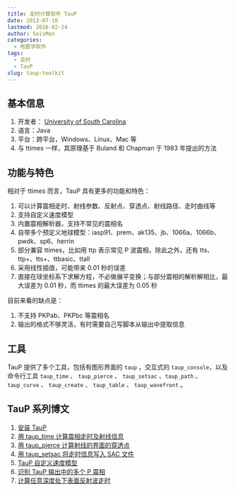 ```yaml
---
title: 走时计算软件 TauP
date: 2013-07-10
lastmod: 2016-02-24
author: SeisMan
categories:
  - 地震学软件
tags:
  - 走时
  - TauP
slug: taup-toolkit
---
```


## 基本信息

1.  开发者： [University of South Carolina](http://sc.edu/)
2.  语言：Java
3.  平台：跨平台，Windows、Linux、Mac 等
4.  与 ttimes 一样，其原理基于 Buland 和 Chapman 于 1983 年提出的方法

<!--more-->

## 功能与特色

相对于 ttimes 而言，TauP 具有更多的功能和特色：

1.  可以计算震相走时、射线参数、反射点、穿透点、射线路径、走时曲线等
2.  支持自定义速度模型
3.  内置震相解析器，支持不常见的震相名
4.  自带多个预定义地球模型：iasp91、prem、ak135、jb、1066a、1066b、pwdk、sp6、herrin
5.  部分兼容 ttimes，比如用 ttp 表示常见 P 波震相，除此之外，还有 tts、ttp+、tts+、ttbasic、ttall
6.  采用线性插值，可能带来 0.01 秒的误差
7.  直接在球坐标系下求解方程，不必做展平变换；与部分震相的解析解相比，最大误差为 0.01 秒，而 ttimes 的最大误差为 0.05 秒

目前来看的缺点是：

1.  不支持 PKPab、PKPbc 等震相名
2.  输出的格式不够灵活，有时需要自己写脚本从输出中提取信息

## 工具

TauP 提供了多个工具，包括有图形界面的 `taup` ，交互式的 `taup_console`，以及命令行工具 `taup_time` 、
`taup_pierce` 、 `taup_setsac` 、`taup_path` 、 `taup_curve` 、 `taup_create` 、 `taup_table` 、
`taup_wavefront` 。

## TauP 系列博文

1. [安装 TauP](/install-taup.html)
2. [用 taup_time 计算震相走时及射线信息](/calculate-travel-time-using-taup.html)
3. [用 taup_pierce 计算射线的界面的穿透点](/calculate-pierce-points-using-taup.html)
4. [用 taup_setsac 将走时信息写入 SAC 文件](/mark-travel-time-using-taup.html)
5. [TauP 自定义速度模型](/taup-custom-models.html)
6. [识别 TauP 输出中的多个 P 震相](/taup-identify-multiple-P-phases.html)
7. [计算任意深度处下表面反射波走时](/calculate-travel-time-of-deep-mantle-underside-reflection.html)
